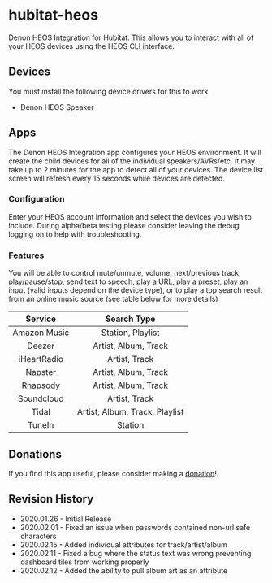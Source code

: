 # hubitat-heos
Denon HEOS Integration for Hubitat. This allows you to interact with all of your HEOS devices using the HEOS CLI interface.
 
## Devices
You must install the following device drivers for this to work
* Denon HEOS Speaker

## Apps
The Denon HEOS Integration app configures your HEOS environment. It will create the child devices for all of the individual speakers/AVRs/etc. It may take up to 2 minutes for the app to detect all of your devices. The device list screen will refresh every 15 seconds while devices are detected.

### Configuration
Enter your HEOS account information and select the devices you wish to include. During alpha/beta testing please consider leaving the debug logging on to help with troubleshooting.

### Features
You will be able to control mute/unmute, volume, next/previous track, play/pause/stop, send text to speech, play a URL, play a preset, play an input (valid inputs depend on the device type), or to play a top search result from an online music source (see table below for more details)

|    Service   |           Search Type          |
|:------------:|:------------------------------:|
| Amazon Music | Station, Playlist              |
| Deezer       | Artist, Album, Track           |
| iHeartRadio  | Artist, Track                  |
| Napster      | Artist, Album, Track           |
| Rhapsody     | Artist, Album, Track           |
| Soundcloud   | Artist, Track                  |
| Tidal        | Artist, Album, Track, Playlist |
| TuneIn       | Station                        |

## Donations
If you find this app useful, please consider making a [donation](https://www.paypal.com/cgi-bin/webscr?cmd=_s-xclick&hosted_button_id=7LBRPJRLJSDDN&source=url)! 

## Revision History
* 2020.01.26 - Initial Release
* 2020.02.01 - Fixed an issue when passwords contained non-url safe characters
* 2020.02.15 - Added individual attributes for track/artist/album
* 2020.02.11 - Fixed a bug where the status text was wrong preventing dashboard tiles from working properly
* 2020.02.12 - Added the ability to pull album art as an attribute